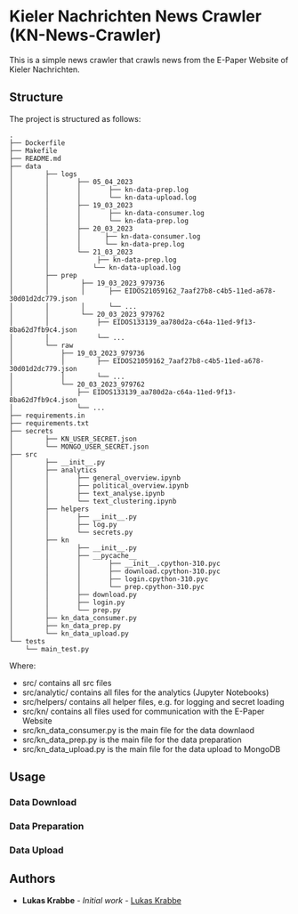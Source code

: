# Kieler Nachrichten News Crawler (KN-News-Crawler)

This is a simple news crawler that crawls news from the E-Paper Website of Kieler Nachrichten.

## Structure

The project is structured as follows:
```
.
├── Dockerfile
├── Makefile
├── README.md
├── data
│        ├── logs
│        │       ├── 05_04_2023
│        │       │       ├── kn-data-prep.log
│        │       │       └── kn-data-upload.log
│        │       ├── 19_03_2023
│        │       │       ├── kn-data-consumer.log
│        │       │       └── kn-data-prep.log
│        │       ├── 20_03_2023
│        │       │      ├── kn-data-consumer.log
│        │       │      └── kn-data-prep.log
│        │       └── 21_03_2023
│        │            ├── kn-data-prep.log
│        │           └── kn-data-upload.log
│        ├── prep
│        │        ├── 19_03_2023_979736
│        │        │      ├── EIDOS21059162_7aaf27b8-c4b5-11ed-a678-30d01d2dc779.json
│        │        │      └── ...
│        │        └── 20_03_2023_979762
│        │            ├── EIDOS133139_aa780d2a-c64a-11ed-9f13-8ba62d7fb9c4.json
│        │            └── ...
│        └── raw
│            ├── 19_03_2023_979736
│            │        ├── EIDOS21059162_7aaf27b8-c4b5-11ed-a678-30d01d2dc779.json
│            │        └── ...
│            └── 20_03_2023_979762
│                ├── EIDOS133139_aa780d2a-c64a-11ed-9f13-8ba62d7fb9c4.json
│                └── ...
├── requirements.in
├── requirements.txt
├── secrets
│        ├── KN_USER_SECRET.json
│        └── MONGO_USER_SECRET.json
├── src
│        ├── __init__.py
│        ├── analytics
│        │       ├── general_overview.ipynb
│        │       ├── political_overview.ipynb
│        │       ├── text_analyse.ipynb
│        │       └── text_clustering.ipynb
│        ├── helpers
│        │       ├── __init__.py
│        │       ├── log.py
│        │       └── secrets.py
│        ├── kn
│        │       ├── __init__.py
│        │       ├── __pycache__
│        │       │       ├── __init__.cpython-310.pyc
│        │       │       ├── download.cpython-310.pyc
│        │       │       ├── login.cpython-310.pyc
│        │       │       └── prep.cpython-310.pyc
│        │       ├── download.py
│        │       ├── login.py
│        │       └── prep.py
│        ├── kn_data_consumer.py
│        ├── kn_data_prep.py
│        └── kn_data_upload.py
└── tests
    └── main_test.py

```
Where:
* src/ contains all src files
* src/analytic/ contains all files for the analytics (Jupyter Notebooks)
* src/helpers/ contains all helper files, e.g. for logging and secret loading
* src/kn/ contains all files used for communication with the E-Paper Website
* src/kn_data_consumer.py is the main file for the data downlaod
* src/kn_data_prep.py is the main file for the data preparation
* src/kn_data_upload.py is the main file for the data upload to MongoDB


## Usage


### Data Download


### Data Preparation


### Data Upload


## Authors

* **Lukas Krabbe** - *Initial work* - [Lukas Krabbe](mailto:mail@l-krabbe.de)
